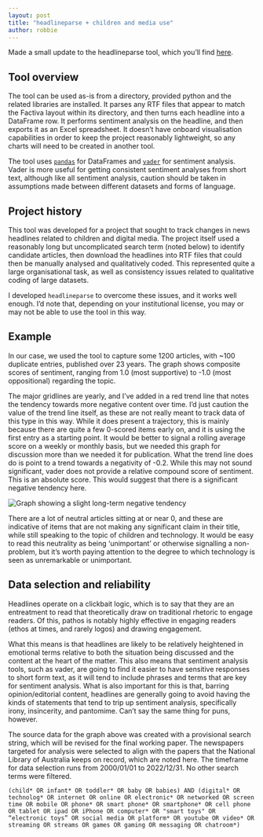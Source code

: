 ```yaml
---
layout: post
title: "headlineparse + children and media use"
author: robbie
---
```


Made a small update to the headlineparse tool, which you’ll find [here](https://github.com/rdef/headlineparse).

## Tool overview
The tool can be used as-is from a directory, provided python and the related libraries are installed. It parses any RTF files that appear to match the Factiva layout within its directory, and then turns each headline into a DataFrame row. It performs sentiment analysis on the headline, and then exports it as an Excel spreadsheet. It doesn’t have onboard visualisation capabilities in order to keep the project reasonably lightweight, so any charts will need to be created in another tool.

The tool uses [`pandas`](https://pandas.pydata.org/) for DataFrames and [`vader`](https://vadersentiment.readthedocs.io/en/latest/) for sentiment analysis. Vader is more useful for getting consistent sentiment analyses from short text, although like all sentiment analysis, caution should be taken in assumptions made between different datasets and forms of language.

## Project history
This tool was developed for a project that sought to track changes in news headlines related to children and digital media. The project itself used a reasonably long but uncomplicated search term (noted below) to identify candidate articles, then download the headlines into RTF files that could then be manually analysed and qualitatively coded. This represented quite a large organisational task, as well as consistency issues related to qualitative coding of large datasets.

I developed `headlineparse` to overcome these issues, and it works well enough. I’d note that, depending on your institutional license, you may or may not be able to use the tool in this way.

## Example
In our case, we used the tool to capture some 1200 articles, with ~100 duplicate entries, published over 23 years. The graph shows composite scores of sentiment, ranging from 1.0 (most supportive) to -1.0 (most oppositional) regarding the topic.

The major gridlines are yearly, and I’ve added in a red trend line that notes the tendency towards more negative content over time. I’d just caution the value of the trend line itself, as these are not really meant to track data of this type in this way. While it does present a trajectory, this is mainly because there are quite a few 0-scored items early on, and it is using the first entry as a starting point. It would be better to signal a rolling average score on a weekly or monthly basis, but we needed this graph for discussion more than we needed it for publication. What the trend line does do is point to a trend towards a negativity of -0.2. While this may not sound significant, vader does not provide a relative compound score of sentiment. This is an absolute score. This would suggest that there is a significant negative tendency here.

<img src="https://raw.githubusercontent.com/rdef/rdef.github.io/main/_posts/images/children-and-tech.png" title="Graph of the sentiment analysis of the captured headlines" alt="Graph showing a slight long-term negative tendency">

There are a lot of neutral articles sitting at or near 0, and these are indicative of items that are not making any significant claim in their title, while still speaking to the topic of children and technology. It would be easy to read this neutrality as being ‘unimportant’ or otherwise signalling a non-problem, but it’s worth paying attention to the degree to which technology is seen as unremarkable or unimportant.

## Data selection and reliability
Headlines operate on a clickbait logic, which is to say that they are an entreatment to read that theoretically draw on traditional rhetoric to engage readers. Of this, pathos is notably highly effective in engaging readers (ethos at times, and rarely logos) and drawing engagement.

What this means is that headlines are likely to be relatively heightened in emotional terms relative to both the situation being discussed and the content at the heart of the matter. This also means that sentiment analysis tools, such as vader, are going to find it easier to have sensitive responses to short form text, as it will tend to include phrases and terms that are key for sentiment analysis. What is also important for this is that, barring opinion/editorial content, headlines are generally going to avoid having the kinds of statements that tend to trip up sentiment analysis, specifically irony, insincerity, and pantomime. Can’t say the same thing for puns, however.

The source data for the graph above was created with a provisional search string, which will be revised for the final working paper. The newspapers targeted for analysis were selected to align with the papers that the National Library of Australia keeps on record, which are noted here. The timeframe for data selection runs from 2000/01/01 to 2022/12/31. No other search terms were filtered.

```(child* OR infant* OR toddler* OR baby OR babies) AND (digital* OR technolog* OR internet OR online OR electronic* OR networked OR screen time OR mobile OR phone* OR smart phone* OR smartphone* OR cell phone OR tablet OR ipad OR iPhone OR computer* OR "smart toys" OR “electronic toys” OR social media OR platform* OR youtube OR video* OR streaming OR streams OR games OR gaming OR messaging OR chatroom*)```

